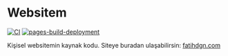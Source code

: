 # Websitem

[![CI](https://github.com/fatihdgn/website/actions/workflows/ci.yml/badge.svg)](https://github.com/fatihdgn/website/actions/workflows/ci.yml)
[![pages-build-deployment](https://github.com/fatihdgn/website/actions/workflows/pages/pages-build-deployment/badge.svg)](https://github.com/fatihdgn/website/actions/workflows/pages/pages-build-deployment)

Kişisel websitemin kaynak kodu. Siteye buradan ulaşabilirsin: [fatihdgn.com](https://fatihdgn.com)
